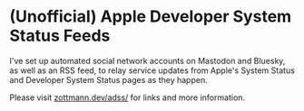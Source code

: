 # (Unofficial) Apple Developer System Status Feeds

I've set up automated social network accounts on Mastodon and Bluesky, as well as an RSS feed, to relay service updates from Apple's System Status and Developer System Status pages as they happen.

Please visit [zottmann.dev/adss/](https://zottmann.dev/adss/) for links and more information.
